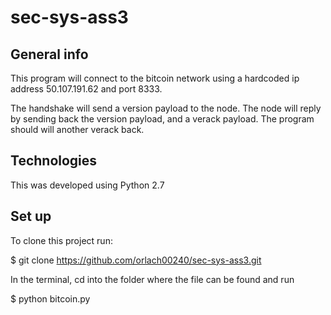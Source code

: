 # sec-sys-ass3

## General info 

This program will connect to the bitcoin network using a hardcoded ip address 50.107.191.62 and port 8333. 

The handshake will send a version payload to the node. The node will reply by sending back the version payload, and a verack payload. The program should will another verack back. 

## Technologies 

This was developed using Python 2.7

## Set up 

To clone this project run: 

$ git clone https://github.com/orlach00240/sec-sys-ass3.git 

In the terminal, cd into the folder where the file can be found and run

$ python bitcoin.py


